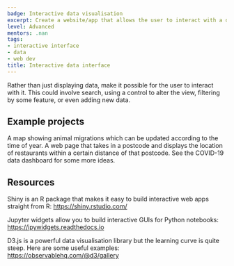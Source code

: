 ```yaml
---
badge: Interactive data visualisation
excerpt: Create a website/app that allows the user to interact with a dataset
level: Advanced
mentors: .nan
tags:
- interactive interface
- data
- web dev
title: Interactive data interface
---
```

Rather than just displaying data, make it possible for the user to interact with it. This could involve search, using a control to alter the view, filtering by some feature, or even adding new data.

## Example projects
A map showing animal migrations which can be updated according to the time of year. 
A web page that takes in a postcode and displays the location of restaurants within a certain distance of that postcode.
See the COVID-19 data dashboard for some more ideas.
 

## Resources
Shiny is an R package that makes it easy to build interactive web apps straight from R: <a href="https://shiny.rstudio.com/" rel="noopener">https://shiny.rstudio.com/</a> 

Jupyter widgets allow you to build interactive GUIs for Python notebooks: <a href="https://ipywidgets.readthedocs.io" rel="noopener">https://ipywidgets.readthedocs.io</a> 

D3.js is a powerful data visualisation library but the learning curve is quite steep. Here are some useful examples: <a href="https://observablehq.com/@d3/gallery" rel="noopener">https://observablehq.com/@d3/gallery</a>


